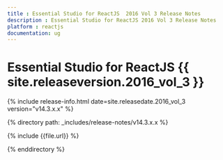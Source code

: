 ```yaml
---
title : Essential Studio for ReactJS  2016 Vol 3 Release Notes
description : Essential Studio for ReactJS 2016 Vol 3 Release Notes
platform : reactjs
documentation: ug
---
```


# Essential Studio for ReactJS {{ site.releaseversion.2016_vol_3 }}

{% include release-info.html date=site.releasedate.2016_vol_3 version="v14.3.x.x" %} 

{% directory path: _includes/release-notes/v14.3.x.x %}

{% include {{file.url}} %}

{% enddirectory %}